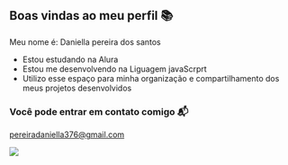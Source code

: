 ## Boas vindas ao meu perfil 📚

Meu nome é: Daniella pereira dos santos

- Estou estudando na Alura
- Estou me desenvolvendo na Liguagem javaScrprt
- Utilizo esse espaço para minha organização e compartilhamento dos meus projetos desenvolvidos

### Você pode entrar em contato comigo 📬
pereiradaniella376@gmail.com

![](https://media1.tenor.com/m/f_saBHiUTz0AAAAC/cute-cat.gif)





